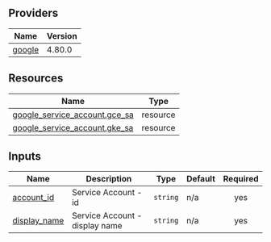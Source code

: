 <!-- BEGIN_TF_DOCS -->


## Providers

| Name | Version |
|------|---------|
| <a name="provider_google"></a> [google](#provider\_google) | 4.80.0 |

## Resources

| Name | Type |
|------|------|
| [google_service_account.gce_sa](https://registry.terraform.io/providers/hashicorp/google/latest/docs/resources/service_account) | resource |
| [google_service_account.gke_sa](https://registry.terraform.io/providers/hashicorp/google/latest/docs/resources/service_account) | resource |

## Inputs

| Name | Description | Type | Default | Required |
|------|-------------|------|---------|:--------:|
| <a name="input_account_id"></a> [account\_id](#input\_account\_id) | Service Account - id | `string` | n/a | yes |
| <a name="input_display_name"></a> [display\_name](#input\_display\_name) | Service Account - display name | `string` | n/a | yes |
<!-- END_TF_DOCS -->
